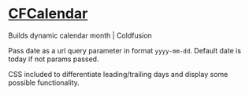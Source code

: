 # [CFCalendar](http://ollietinsley.com/coldfusion/calendar-git.cfm)
Builds dynamic calendar month | Coldfusion

Pass date as a url query parameter in format `yyyy-mm-dd`. Default date is today if not params passed.

CSS included to differentiate leading/trailing days and display some possible functionality. 
